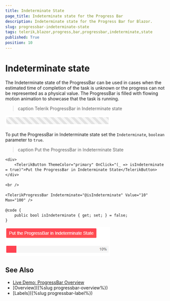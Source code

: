 ```yaml
---
title: Indeterminate State
page_title: Indeterminate state for the Progress Bar
description: Indeterminate state for the Progress Bar for Blazor.
slug: progressbar-indeterminate-state
tags: telerik,blazor,progress,bar,progressbar,indeterminate,state
published: True
position: 10
---
```


# Indeterminate state

The Indeterminate state of the ProgressBar can be used in cases when the estimated time of completion of the task is unknown or the progress can not be represented as a physical value. The ProgressBar is filled with flowing motion animation to showcase that the task is running. 

>caption Telerik ProgressBar in Indeterminate state

![progress bar in indeterminate state](images/progress-bar-indeterminate-example.gif)


To put the ProgressBar in Indeterminate state set the `Indeterminate`, `boolean` parameter to `true`.

>caption Put the ProgressBar in Indeterminate State

````CSHTML
<div>
    <TelerikButton ThemeColor="primary" OnClick="(_ => isIndeterminate = true)">Put the ProgressBar in Indeterminate State</TelerikButton>
</div>

<br />

<TelerikProgressBar Indeterminate="@isIndeterminate" Value="10" Max="100" />

@code {
    public bool isIndeterminate { get; set; } = false;
}
````

![put the progress bar in indeterminate state example](images/progress-bar-in-indeterminate-state-example.gif)


## See Also

  * [Live Demo: ProgressBar Overview](https://demos.telerik.com/blazor-ui/loader/overview)
  * [Overview]({%slug progressbar-overview%})
  * [Labels]({%slug progressbar-label%})
  
